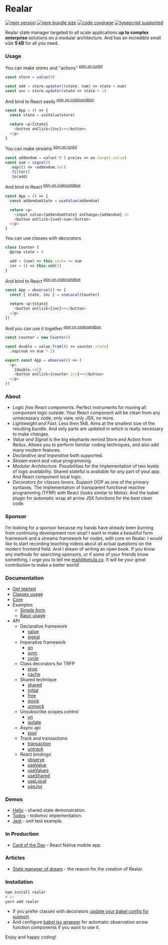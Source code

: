 # Realar

[![npm version](https://img.shields.io/npm/v/realar?style=flat-square)](https://www.npmjs.com/package/realar) [![npm bundle size](https://img.shields.io/bundlephobia/minzip/realar?style=flat-square)](https://bundlephobia.com/result?p=realar) [![code coverage](https://img.shields.io/coveralls/github/betula/realar?style=flat-square)](https://coveralls.io/github/betula/realar) [![typescript supported](https://img.shields.io/npm/types/typescript?style=flat-square)](./src/types.ts)

Realar state manager targeted to all scale applications **up to complex enterprise** solutions on a modular architecture. And has an incredible small size **5 kB** for all you need.


### Usage

You can make stores and "actions" <sup>_[play on runkit](https://runkit.com/betula/60c071ff26dea9001373459c)_</sup>

```javascript
const store = value(0)

const add = store.updater((state, num) => state + num)
const inc = store.updater(state => state + 1)
```

And bind to React easily <sup>_[play on codesandbox](https://codesandbox.io/s/realar-readme-second-example-ld0g1?file=/src/App.tsx)_</sup>

```javascript
const App = () => {
  const state = useValue(store)

  return <p>{state}
    <button onClick={inc}>+</button>
  </p>
}
```

You can make streams <sup>_[play on runkit](https://runkit.com/betula/60c073765105e1001311b294)_</sup>

```javascript
const addendum = value('0').pre(ev => ev.target.value)
const sum = signal()
  .map(() => +addendum.val)
  .filter()
  .to(add)
```

And bind to React <sup>_[play on codesandbox](https://codesandbox.io/s/realar-readme-fourth-example-18pcj?file=/src/App.tsx)_</sup>

```javascript
const App = () => {
  const addendumState = useValue(addendum)

  return <p>
    <input value={addendumState} onChange={addendum} />
    <button onClick={sum}>sum</button>
  </p>
}
```

You can use classes with decorators

```javascript
class Counter {
  @prop state = 0

  add = (num) => this.state += num
  inc = () => this.add(1)
}
```

And bind to React <sup>_[play on codesandbox](https://codesandbox.io/s/realar-readme-example-with-classes-j4q4e?file=/src/App.tsx)_</sup>

```javascript
const App = observe(() => {
  const { state, inc } = useLocal(Counter)

  return <p>{state}
    <button onClick={inc}>+</button>
  </p>
})
```

And you can use it together <sup>_[play on codesandbox](https://codesandbox.io/s/realar-readme-example-together-315r8?file=/src/App.tsx)_</sup>

```javascript
const counter = new Counter()

const double = value.from(() => counter.state)
  .map(num => num * 2)

export const App = observe(() => (
  <p>
    {double.val}
    <button onClick={counter.inc}>+</button>
  </p>
))
```


### About

- _Logic free React components_. Perfect instruments for moving all component logic outside. Your React component will be clean from any unnecessary code, only view, only JSX, no more.
- _Lightweight and Fast_. Less then 5kB. Aims at the smallest size of the resulting bundle. And only parts are updated in which is really necessary to make changes.
- _Value and Signal_ is the big elephants remind Store and Action from Redux. Allows you to perform familiar coding techniques, and also add many modern features.
- _Declarative and Imperative_ both supported.
- _Stream_ event and value programming.
- _Modular Architecture_. Possibilities for the implementation of two levels of logic availability. Shared stateful is available for any part of your app. And React component local logic.
- _Decorators for classes lovers_. Support OOP as one of the primary syntaxes. The implementation of transparent functional reactive programming (TFRP) with React (looks similar to Mobx). And the babel plugin for automatic wrap all arrow JSX functions for the best clean code.

### Sponsor

I’m looking for a sponsor because my hands have already been burning from continuing development non-stop! I want to make a beautiful form framework and a streams framework for nodes, with core on Realar. I would like to start recording teaching videos about all actual questions on the modern frontend field. And I dream of writing an open book. If you know any methods for searching sponsors, or if some of your friends know something, I urge you to tell me [mail@betula.co](mailto:mail@betula.co). It will be your great contribution to make a better world!

### Documentation

- [Get started](./docs/get-started.md)
- [Classes usage](./docs/classes.md)
- [Core](./docs/core.md)
- Examples
  - [Simple form](./docs/examples.md#simple-form)
  - [Basic usage](./docs/examples.md#basic-usage)
- API
  - Declarative framework
    - [value](./docs/api-value.md)
    - [signal](./docs/api-signal.md)
  - Imperative framework
    - [on](./docs/api.md#on)
    - [sync](./docs/api.md#sync)
    - [cycle](./docs/api.md#cycle)
  - Class decorators for TRFP
    - [prop](./docs/api.md#prop)
    - [cache](./docs/api.md#cache)
  - Shared technique
    - [shared](./docs/api.md#shared)
    - [initial](./docs/api.md#initial)
    - [free](./docs/api.md#free)
    - [mock](./docs/api.md#mock)
    - [unmock](./docs/api.md#unmock)
  - Unsubscribe scopes control
    - [un](./docs/api.md#un)
    - [isolate](./docs/api.md#isolate)
  - Async api
    - [pool](./docs/api.md#pool)
  - Track and transactions
    - [transaction](./docs/api.md#transaction)
    - [untrack](./docs/api.md#untrack)
  - React bindings
    - [observe](./docs/api.md#observe)
    - [useValue](./docs/api.md#usevalue)
    - [useValues](./docs/api.md#usevalues)
    - [useShared](./docs/api.md#useshared)
    - [useLocal](./docs/api.md#uselocal)
    - [useJsx](./docs/api.md#usejsx)



### Demos

+ [Hello](https://github.com/realar-project/hello) - shared state demonstration.
+ [Todos](https://github.com/realar-project/todos) - todomvc implementation.
+ [Jest](https://github.com/realar-project/jest) - unit test example.

### In Production

+ [Card of the Day](https://apps.apple.com/app/card-of-the-day/id1547423880) - React Native mobile app.

### Articles

+ [State manager of dream](https://dev.to/betula/state-manager-of-dream-5766-temp-slug-158417?preview=4b030f68851211fd02704f12d7742ce193a8f9c893afd1e4249b88023e14d57b1e5a8a02c4aaa924f22beb44c69bba20617a0523e952120eb97ef344) - the reason for the creation of Realar.

### Installation

```bash
npm install realar
# or
yarn add realar
```

- If you prefer classes with decorators [update your babel config for support](https://babeljs.io/docs/en/babel-plugin-proposal-decorators).
- And configure [babel jsx wrapper](https://github.com/betula/babel-plugin-jsx-wrapper#realar) for automatic observation arrow function components if you want to use it.


Enjoy and happy coding!

